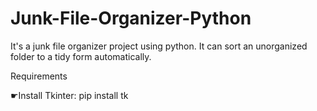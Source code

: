 # Junk-File-Organizer-Python
It's a junk file organizer project using python. It can sort an unorganized folder to a tidy form automatically.


Requirements

☛Install Tkinter: pip install tk
